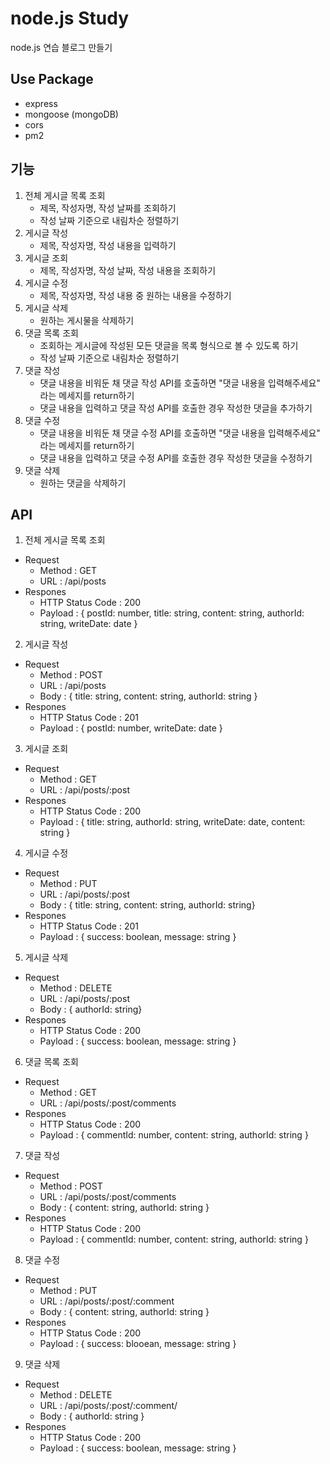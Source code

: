 # node.js Study
node.js 연습 블로그 만들기

## Use Package
- express
- mongoose (mongoDB)
- cors
- pm2

## 기능
1. 전체 게시글 목록 조회
    - 제목, 작성자명, 작성 날짜를 조회하기
    - 작성 날짜 기준으로 내림차순 정렬하기
2. 게시글 작성
    - 제목, 작성자명, 작성 내용을 입력하기
3. 게시글 조회
    - 제목, 작성자명, 작성 날짜, 작성 내용을 조회하기
4. 게시글 수정
    - 제목, 작성자명, 작성 내용 중 원하는 내용을 수정하기
5. 게시글 삭제
    - 원하는 게시물을 삭제하기
6. 댓글 목록 조회
    - 조회하는 게시글에 작성된 모든 댓글을 목록 형식으로 볼 수 있도록 하기
    - 작성 날짜 기준으로 내림차순 정렬하기
7. 댓글 작성
    - 댓글 내용을 비워둔 채 댓글 작성 API를 호출하면 "댓글 내용을 입력해주세요" 라는 메세지를 return하기
    - 댓글 내용을 입력하고 댓글 작성 API를 호출한 경우 작성한 댓글을 추가하기
8. 댓글 수정
    - 댓글 내용을 비워둔 채 댓글 수정 API를 호출하면 "댓글 내용을 입력해주세요" 라는 메세지를 return하기
    - 댓글 내용을 입력하고 댓글 수정 API를 호출한 경우 작성한 댓글을 수정하기
9. 댓글 삭제
    - 원하는 댓글을 삭제하기

## API
1. 전체 게시글 목록 조회
- Request
    - Method : GET
    - URL : /api/posts
- Respones
    - HTTP Status Code : 200
    - Payload : 
    { postId: number, title: string, content: string, authorId: string, writeDate: date }
2. 게시글 작성
- Request
    - Method : POST
    - URL : /api/posts
    - Body : 
    { title: string, content: string, authorId: string }
- Respones
    - HTTP Status Code : 201
    - Payload : 
    { postId: number, writeDate: date }
3. 게시글 조회
- Request
    - Method : GET
    - URL : /api/posts/:post
- Respones
    - HTTP Status Code : 200
    - Payload : 
    { title: string, authorId: string, writeDate: date, content: string }
4. 게시글 수정
- Request
    - Method : PUT
    - URL : /api/posts/:post
    - Body : 
    { title: string, content: string, authorId: string}
- Respones
    - HTTP Status Code : 201
    - Payload : 
    { success: boolean, message: string }
5. 게시글 삭제
- Request
    - Method : DELETE
    - URL : /api/posts/:post
    - Body : 
    { authorId: string}
- Respones
    - HTTP Status Code : 200
    - Payload : 
    { success: boolean, message: string }
6. 댓글 목록 조회
- Request
    - Method : GET
    - URL : /api/posts/:post/comments
- Respones
    - HTTP Status Code : 200
    - Payload : 
    { commentId: number, content: string, authorId: string }
7. 댓글 작성
- Request
    - Method : POST
    - URL : /api/posts/:post/comments
    - Body :
    { content: string, authorId: string }
- Respones
    - HTTP Status Code : 200
    - Payload : 
    { commentId: number, content: string, authorId: string }
8. 댓글 수정
- Request
    - Method : PUT
    - URL : /api/posts/:post/:comment
    - Body : 
    { content: string, authorId: string }
- Respones
    - HTTP Status Code : 200
    - Payload : 
    { success: blooean, message: string }
9. 댓글 삭제
- Request
    - Method : DELETE
    - URL : /api/posts/:post/:comment/
    - Body : 
    { authorId: string }
- Respones
    - HTTP Status Code : 200
    - Payload : 
    { success: boolean, message: string }
